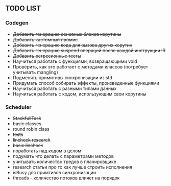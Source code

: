## TODO LIST

### Codegen

* ~~Добавить генерацию основных блоков корутины~~
* ~~Добавить кастомный промис~~
* ~~Добавить генерацию кода для вызова других корутин~~
* ~~Добавить генерацию suspend операций после каждой инструкции IR~~
* ~~Добавить регресионные тесты~~
* Научиться работать с функциями, возвращающими void
* Проверить, как это работает с методами классов (потребует учитывать mangling)
* Подменять примитивы синхронизации из std
* Придумать способ собирать эффекты, произведенные функциями
* Научиться работать с разными типами данных
* Научиться работать с кодом, использующим свои корутины

### Scheduler
* ~~StackfullTask~~
* ~~basic classes~~
* round robin class
* ~~tests~~
* ~~lincheck research~~
* ~~basic lincheck~~
* ~~поработать над кодом в целом~~
* подумать что делать с параметрами методов
* учитывать количество тредов в планировщике
* research статьи про то как лучше строить исполнения
* isBusy для примтивов синхронизации
* threads - количество потоков влияет на порядок
